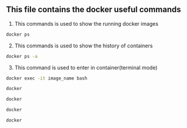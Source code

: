 ## This file contains the docker useful commands

1. This commands is used to show the running docker images
``` bash
docker ps
```

2. This commands is used to show the history of containers
``` bash
docker ps -a
```
3. This command is used to enter in container(terminal mode)
``` bash
docker exec -it image_name bash
```

``` bash
docker 
```


``` bash
docker 
```

``` bash
docker 
```


``` bash
docker 
```